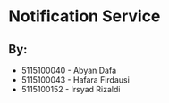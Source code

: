 # Notification Service 

## By:
* 5115100040 - Abyan Dafa 
* 5115100043 - Hafara Firdausi
* 5115100152 - Irsyad Rizaldi

